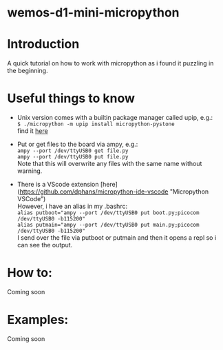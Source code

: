 # wemos-d1-mini-micropython

# Introduction
A quick tutorial on how to work with micropython as i found it puzzling in the beginning.<br>

# Useful things to know
  * Unix version comes with a builtin package manager called upip, e.g.: <br>
  `$ ./micropython -m upip install micropython-pystone`<br>
  find it [here](https://github.com/micropython/micropython/ "Micropython Github")
  
  * Put or get files to the board via ampy, e.g.: <br>
  `ampy --port /dev/ttyUSB0 get file.py`<br>
  `ampy --port /dev/ttyUSB0 put file.py`<br>
  Note that this will overwrite any files with the same name without warning.
  
  * There is a VScode extension [here] (https://github.com/dphans/micropython-ide-vscode "Micropython VSCode") <br>
  However, i have an alias in my .bashrc: <br>
  `alias putboot="ampy --port /dev/ttyUSB0 put boot.py;picocom /dev/ttyUSB0 -b115200"`<br>
   `alias putmain="ampy --port /dev/ttyUSB0 put main.py;picocom /dev/ttyUSB0 -b115200"` <br>
   I send over the file via putboot or putmain and then it opens a repl so i can see the output.
  
# How to:
Coming soon

# Examples:
Coming soon

